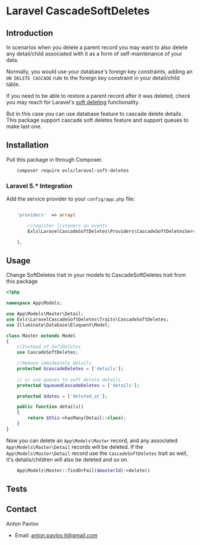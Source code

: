 Laravel CascadeSoftDeletes 
=============

## Introduction

In scenarios when you delete a parent record you may want to also delete any detail/child associated with it as a form of self-maintenance of your data.

Normally, you would use your database's foreign key constraints, adding an `ON DELETE CASCADE` rule to the foreign key constraint in your detail/child table.

If you need to be able to restore a parent record after it was deleted, check you may reach for Laravel's [soft deleting](https://laravel.com/docs/5.2/eloquent#soft-deleting) functionality.

But in this case you can use database feature to cascade delete details. This package support cascade soft deletes feature and support queues to make last one.

## Installation

Pull this package in through Composer.

```sh
    composer require exls/laravel-soft-deletes
```


### Laravel 5.* Integration

Add the service provider to your `config/app.php` file:

```php

    'providers'  => array(

        //register listeners on events
        Exls\LaravelCascadeSoftDeletes\Providers\CascadeSoftDeletesServiceProvider::class,

    ),

```


## Usage

Change SoftDeletes trait in your models to CascadeSoftDeletes trait from this package
```php
<?php

namespace App\Models;

use App\Models\Master\Detail;
use Exls\LaravelCascadeSoftDeletes\Traits\CascadeSoftDeletes;
use Illuminate\Database\Eloquent\Model;

class Master extends Model
{
    //Instead of SoftDeletes
    use CascadeSoftDeletes;

    //Remove immideately details
    protected $cascadeDeletes = ['details'];
    
    // or use queues to soft delete details
    protected $queuedCascadeDeletes = ['details'];

	protected $dates = ['deleted_at'];

    public function details()
    {
        return $this->hasMany(Detail::class);
    }
}    
```

Now you can delete an `App\Models\Master` record, and any associated `App\Models\Master\Detail` records will be deleted. If the `App\Models\Master\Detail` record use the `CascadeSoftDeletes` trait as well, it's details/children will also be deleted and so on.

```php
    App\Models\Master::findOrFail($masterId)->delete()
```

## Tests

## Contact

Anton Pavlov

- Email: anton.pavlov.it@gmail.com